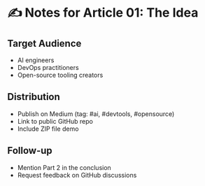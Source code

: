 # ✍️ Notes for Article 01: The Idea

## Target Audience
- AI engineers
- DevOps practitioners
- Open-source tooling creators

## Distribution
- Publish on Medium (tag: #ai, #devtools, #opensource)
- Link to public GitHub repo
- Include ZIP file demo

## Follow-up
- Mention Part 2 in the conclusion
- Request feedback on GitHub discussions
